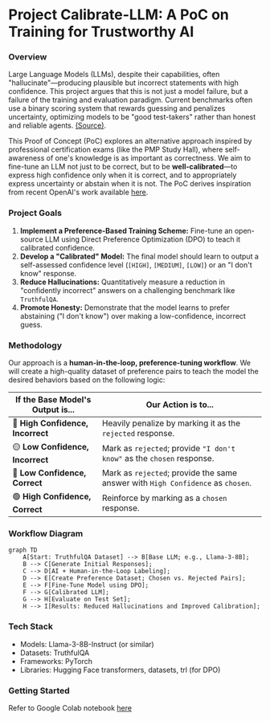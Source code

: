 # Project Calibrate-LLM: A PoC on Training for Trustworthy AI

### Overview

Large Language Models (LLMs), despite their capabilities, often "hallucinate"—producing plausible but incorrect statements with high confidence. This project argues that this is not just a model failure, but a failure of the training and evaluation paradigm. Current benchmarks often use a binary scoring system that rewards guessing and penalizes uncertainty, optimizing models to be "good test-takers" rather than honest and reliable agents. [(Source)](https://cdn.openai.com/pdf/d04913be-3f6f-4d2b-b283-ff432ef4aaa5/why-language-models-hallucinate.pdf).

This Proof of Concept (PoC) explores an alternative approach inspired by professional certification exams (like the PMP Study Hall), where self-awareness of one's knowledge is as important as correctness. We aim to fine-tune an LLM not just to be correct, but to be **well-calibrated**—to express high confidence only when it is correct, and to appropriately express uncertainty or abstain when it is not. The PoC derives inspiration from recent OpenAI's work available [here](https://cdn.openai.com/pdf/d04913be-3f6f-4d2b-b283-ff432ef4aaa5/why-language-models-hallucinate.pdf).

### Project Goals

1.  **Implement a Preference-Based Training Scheme:** Fine-tune an open-source LLM using Direct Preference Optimization (DPO) to teach it calibrated confidence.
2.  **Develop a "Calibrated" Model:** The final model should learn to output a self-assessed confidence level (`[HIGH]`, `[MEDIUM]`, `[LOW]`) or an "I don't know" response.
3.  **Reduce Hallucinations:** Quantitatively measure a reduction in "confidently incorrect" answers on a challenging benchmark like `TruthfulQA`.
4.  **Promote Honesty:** Demonstrate that the model learns to prefer abstaining ("I don't know") over making a low-confidence, incorrect guess.

### Methodology

Our approach is a **human-in-the-loop, preference-tuning workflow**. We will create a high-quality dataset of preference pairs to teach the model the desired behaviors based on the following logic:

| If the Base Model's Output is... | Our Action is to...                                                   |
| -------------------------------- | --------------------------------------------------------------------- |
| 🔴 **High Confidence, Incorrect** | Heavily penalize by marking it as the `rejected` response.            |
| 🟡 **Low Confidence, Incorrect** | Mark as `rejected`; provide `"I don't know"` as the `chosen` response. |
| 🔵 **Low Confidence, Correct** | Mark as `rejected`; provide the same answer with `High Confidence` as `chosen`. |
| 🟢 **High Confidence, Correct** | Reinforce by marking as a `chosen` response.                          |

### Workflow Diagram

```mermaid
graph TD
    A[Start: TruthfulQA Dataset] --> B[Base LLM; e.g., Llama-3-8B];
    B --> C[Generate Initial Responses];
    C --> D[AI + Human-in-the-Loop Labeling];
    D --> E[Create Preference Dataset; Chosen vs. Rejected Pairs];
    E --> F[Fine-Tune Model using DPO];
    F --> G[Calibrated LLM];
    G --> H[Evaluate on Test Set];
    H --> I[Results: Reduced Hallucinations and Improved Calibration];
```

### Tech Stack

- Models: Llama-3-8B-Instruct (or similar)
- Datasets: TruthfulQA
- Frameworks: PyTorch
- Libraries: Hugging Face transformers, datasets, trl (for DPO)

### Getting Started

Refer to Google Colab notebook [here](https://colab.research.google.com/drive/1jm_4NA7mYqPucRusMnJhJ8VpEMu6wq4e?usp=sharing)
